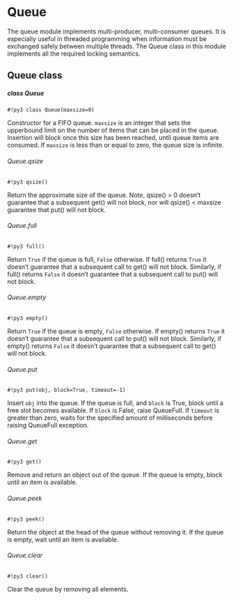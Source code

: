 # Queue

The queue module implements multi-producer, multi-consumer queues. It is especially useful in threaded programming when information must be exchanged safely between multiple threads. The Queue class in this module implements all the required locking semantics.

## Queue class

##### class Queue

```#!py3 class Queue(maxsize=0)```

Constructor for a FIFO queue.  ```maxsize``` is an integer that sets the upperbound
limit on the number of items that can be placed in the queue.  Insertion will
block once this size has been reached, until queue items are consumed.  If
```maxsize``` is less than or equal to zero, the queue size is infinite.

###### Queue.qsize

```#!py3 qsize()```

Return the approximate size of the queue.  Note, qsize() > 0 doesn’t
guarantee that a subsequent get() will not block, nor will qsize() < maxsize
guarantee that put() will not block.

###### Queue.full

```#!py3 full()```

Return `True` if the queue is full, `False` otherwise.  If full()
returns `True` it doesn’t guarantee that a subsequent call to get()
will not block.  Similarly, if full() returns `False` it doesn’t
guarantee that a subsequent call to put() will not block.

###### Queue.empty

```#!py3 empty()```

Return `True` if the queue is empty, `False` otherwise.  If empty()
returns `True` it doesn’t guarantee that a subsequent call to put()
will not block.  Similarly, if empty() returns `False` it doesn’t
guarantee that a subsequent call to get() will not block.

###### Queue.put

```#!py3 put(obj, block=True, timeout=-1)```

Insert ```obj``` into the queue. If the queue is full, and ```block``` is True, block until a free slot becomes available. If ```block``` is False, raise QueueFull.
If ```timeout``` is greater than zero, waits for the specified amount of milliseconds before raising QueueFull exception.

###### Queue.get

```#!py3 get()```

Remove and return an object out of the queue. If the queue is empty, block until an item is available.

###### Queue.peek

```#!py3 peek()```

Return the object at the head of the queue without removing it. If the queue is empty, wait until an item is available.

###### Queue.clear

```#!py3 clear()```

Clear the queue by removing all elements.
<!--stackedit_data:
eyJoaXN0b3J5IjpbLTg2MzYzOTI3OSw2MTE0MDI3MDVdfQ==
-->
